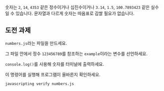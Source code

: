 숫자는  `2`, `14`, `4353` 같은 정수이거나 십진수이거나 `3.14`, `1.5`, `100.7893423` 같은 실수일 수 있습니다.
문자열과 다르게 숫자는 따옴표로 감쌀 필요가 없습니다.

## 도전 과제

`numbers.js`라는 파일을 만드세요.

그 파일 안에서 정수 `123456789`를 참조하는 `example`이라는 변수를 선언하세요.

`console.log()`를 사용해 숫자를 터미널에 출력하세요.

이 명령어를 실행해 프로그램이 올바른지 확인하세요.

`javascripting verify numbers.js`
